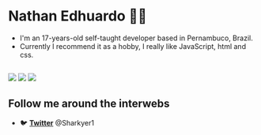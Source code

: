 
# Nathan Edhuardo :man_technologist:

- I'm an 17-years-old self-taught developer based in Pernambuco, Brazil.
- Currently I recommend it as a hobby, I really like JavaScript, html and css.

##
![](https://img.shields.io/badge/‎-JavaScript-F7DF1E?logo=javascript&logoColor=white&style=plastic)
![](https://img.shields.io/badge/‎-HTML-CC342D?logo=html5&logoColor=white&style=plastic)
![](https://img.shields.io/badge/‎-CSS-1572B6?logo=css3&logoColor=white&style=plastic)

## Follow me around the interwebs

- 🐦 **[Twitter](https://twitter.com/Sharkyer1)** @Sharkyer1





